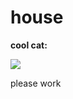 # house
<b>cool cat:</b>
<head></head>
<body>
<img src="https://fbcdn-sphotos-c-a.akamaihd.net/hphotos-ak-xaf1/v/t1.0-9/10882150_334546966731768_4714130615966050052_n.jpg?oh=d0b048d9ca6a49f7056b0ed035a903cb&oe=55592B07&__gda__=1431522486_36359848233e3a1867967b30c61dfb50"></img>
<p>please work</p>
</body>
